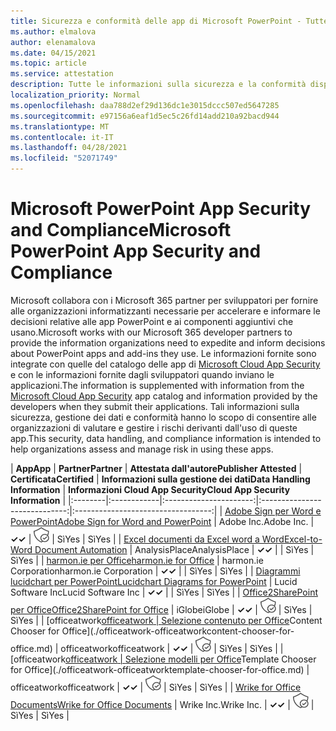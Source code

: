 ```yaml
---
title: Sicurezza e conformità delle app di Microsoft PowerPoint - Tutte le app
ms.author: elmalova
author: elenamalova
ms.date: 04/15/2021
ms.topic: article
ms.service: attestation
description: Tutte le informazioni sulla sicurezza e la conformità disponibili per tutte le app PowerPoint Microsoft.
localization_priority: Normal
ms.openlocfilehash: daa788d2ef29d136dc1e3015dccc507ed5647285
ms.sourcegitcommit: e97156a6eaf1d5ec5c26fd14add210a92bacd944
ms.translationtype: MT
ms.contentlocale: it-IT
ms.lasthandoff: 04/28/2021
ms.locfileid: "52071749"
---
```

# <a name="microsoft-powerpoint-app-security-and-compliance"></a><span data-ttu-id="7da8a-103">Microsoft PowerPoint App Security and Compliance</span><span class="sxs-lookup"><span data-stu-id="7da8a-103">Microsoft PowerPoint App Security and Compliance</span></span>

<span data-ttu-id="7da8a-104">Microsoft collabora con i Microsoft 365 partner per sviluppatori per fornire alle organizzazioni informatizzanti necessarie per accelerare e informare le decisioni relative alle app PowerPoint e ai componenti aggiuntivi che usano.</span><span class="sxs-lookup"><span data-stu-id="7da8a-104">Microsoft works with our Microsoft 365 developer partners to provide the information organizations need to expedite and inform decisions about PowerPoint apps and add-ins they use.</span></span> <span data-ttu-id="7da8a-105">Le informazioni fornite sono integrate con quelle del catalogo delle app di [Microsoft Cloud App Security](https://www.microsoft.com/en-us/enterprise-mobility-security/cloud-app-security) e con le informazioni fornite dagli sviluppatori quando inviano le applicazioni.</span><span class="sxs-lookup"><span data-stu-id="7da8a-105">The information is supplemented with information from the [Microsoft Cloud App Security](https://www.microsoft.com/en-us/enterprise-mobility-security/cloud-app-security) app catalog and information provided by the developers when they submit their applications.</span></span> <span data-ttu-id="7da8a-106">Tali informazioni sulla sicurezza, gestione dei dati e conformità hanno lo scopo di consentire alle organizzazioni di valutare e gestire i rischi derivanti dall'uso di queste app.</span><span class="sxs-lookup"><span data-stu-id="7da8a-106">This security, data handling, and compliance information is intended to help organizations assess and manage risk in using these apps.</span></span>

| <span data-ttu-id="7da8a-107">**App**</span><span class="sxs-lookup"><span data-stu-id="7da8a-107">**App**</span></span> | <span data-ttu-id="7da8a-108">**Partner**</span><span class="sxs-lookup"><span data-stu-id="7da8a-108">**Partner**</span></span> | <span data-ttu-id="7da8a-109">**Attestata dall'autore**</span><span class="sxs-lookup"><span data-stu-id="7da8a-109">**Publisher Attested**</span></span> | <span data-ttu-id="7da8a-110">**Certificata**</span><span class="sxs-lookup"><span data-stu-id="7da8a-110">**Certified**</span></span> | <span data-ttu-id="7da8a-111">**Informazioni sulla gestione dei dati**</span><span class="sxs-lookup"><span data-stu-id="7da8a-111">**Data Handling Information**</span></span> | <span data-ttu-id="7da8a-112">**Informazioni Cloud App Security**</span><span class="sxs-lookup"><span data-stu-id="7da8a-112">**Cloud App Security Information**</span></span> |
|:--------|:------------|:----------------------:|:-----------------------------:|:----------------------------------:|
| [<span data-ttu-id="7da8a-113">Adobe Sign per Word e PowerPoint</span><span class="sxs-lookup"><span data-stu-id="7da8a-113">Adobe Sign for Word and PowerPoint</span></span>](./adobe-inc-sign-for-word-and-powerpoint.md) | <span data-ttu-id="7da8a-114">Adobe Inc.</span><span class="sxs-lookup"><span data-stu-id="7da8a-114">Adobe Inc.</span></span> | <span data-ttu-id="7da8a-115">**✓**</span><span class="sxs-lookup"><span data-stu-id="7da8a-115">**✓**</span></span> | <img alt="Certified application badge" src="../media/certified-badge.png" height="25" width="25" /> | <span data-ttu-id="7da8a-116">Sì</span><span class="sxs-lookup"><span data-stu-id="7da8a-116">Yes</span></span> | <span data-ttu-id="7da8a-117">Sì</span><span class="sxs-lookup"><span data-stu-id="7da8a-117">Yes</span></span> |
| [<span data-ttu-id="7da8a-118">Excel documenti da Excel word a Word</span><span class="sxs-lookup"><span data-stu-id="7da8a-118">Excel-to-Word Document Automation</span></span>](./analysisplace-excel-to-word-document-automation.md) | <span data-ttu-id="7da8a-119">AnalysisPlace</span><span class="sxs-lookup"><span data-stu-id="7da8a-119">AnalysisPlace</span></span> | <span data-ttu-id="7da8a-120">**✓**</span><span class="sxs-lookup"><span data-stu-id="7da8a-120">**✓**</span></span> |  | <span data-ttu-id="7da8a-121">Sì</span><span class="sxs-lookup"><span data-stu-id="7da8a-121">Yes</span></span> | <span data-ttu-id="7da8a-122">Sì</span><span class="sxs-lookup"><span data-stu-id="7da8a-122">Yes</span></span> |
| [<span data-ttu-id="7da8a-123">harmon.ie per Office</span><span class="sxs-lookup"><span data-stu-id="7da8a-123">harmon.ie for Office</span></span>](./harmonie-corporation-for-office.md) | <span data-ttu-id="7da8a-124">harmon.ie Corporation</span><span class="sxs-lookup"><span data-stu-id="7da8a-124">harmon.ie Corporation</span></span> | <span data-ttu-id="7da8a-125">**✓**</span><span class="sxs-lookup"><span data-stu-id="7da8a-125">**✓**</span></span> |  | <span data-ttu-id="7da8a-126">Sì</span><span class="sxs-lookup"><span data-stu-id="7da8a-126">Yes</span></span> | <span data-ttu-id="7da8a-127">Sì</span><span class="sxs-lookup"><span data-stu-id="7da8a-127">Yes</span></span> |
| [<span data-ttu-id="7da8a-128">Diagrammi lucidchart per PowerPoint</span><span class="sxs-lookup"><span data-stu-id="7da8a-128">Lucidchart Diagrams for PowerPoint</span></span>](./lucid-software-inc-lucidchart-diagrams-for-powerpoint.md) | <span data-ttu-id="7da8a-129">Lucid Software Inc</span><span class="sxs-lookup"><span data-stu-id="7da8a-129">Lucid Software Inc</span></span> | <span data-ttu-id="7da8a-130">**✓**</span><span class="sxs-lookup"><span data-stu-id="7da8a-130">**✓**</span></span> |  | <span data-ttu-id="7da8a-131">Sì</span><span class="sxs-lookup"><span data-stu-id="7da8a-131">Yes</span></span> | <span data-ttu-id="7da8a-132">Sì</span><span class="sxs-lookup"><span data-stu-id="7da8a-132">Yes</span></span> |
| [<span data-ttu-id="7da8a-133">Office2SharePoint per Office</span><span class="sxs-lookup"><span data-stu-id="7da8a-133">Office2SharePoint for Office</span></span>](./iglobe-office2sharepoint-for-office.md) | <span data-ttu-id="7da8a-134">iGlobe</span><span class="sxs-lookup"><span data-stu-id="7da8a-134">iGlobe</span></span> | <span data-ttu-id="7da8a-135">**✓**</span><span class="sxs-lookup"><span data-stu-id="7da8a-135">**✓**</span></span> | <img alt="Certified application badge" src="../media/certified-badge.png" height="25" width="25" /> | <span data-ttu-id="7da8a-136">Sì</span><span class="sxs-lookup"><span data-stu-id="7da8a-136">Yes</span></span> | <span data-ttu-id="7da8a-137">Sì</span><span class="sxs-lookup"><span data-stu-id="7da8a-137">Yes</span></span> |
| <span data-ttu-id="7da8a-138">[officeatwork</span><span class="sxs-lookup"><span data-stu-id="7da8a-138">[officeatwork</span></span> | <span data-ttu-id="7da8a-139">Selezione contenuto per Office](./officeatwork-officeatworkcontent-chooser-for-office.md)</span><span class="sxs-lookup"><span data-stu-id="7da8a-139">Content Chooser for Office](./officeatwork-officeatworkcontent-chooser-for-office.md)</span></span> | <span data-ttu-id="7da8a-140">officeatwork</span><span class="sxs-lookup"><span data-stu-id="7da8a-140">officeatwork</span></span> | <span data-ttu-id="7da8a-141">**✓**</span><span class="sxs-lookup"><span data-stu-id="7da8a-141">**✓**</span></span> | <img alt="Certified application badge" src="../media/certified-badge.png" height="25" width="25" /> | <span data-ttu-id="7da8a-142">Sì</span><span class="sxs-lookup"><span data-stu-id="7da8a-142">Yes</span></span> | <span data-ttu-id="7da8a-143">Sì</span><span class="sxs-lookup"><span data-stu-id="7da8a-143">Yes</span></span> |
| <span data-ttu-id="7da8a-144">[officeatwork</span><span class="sxs-lookup"><span data-stu-id="7da8a-144">[officeatwork</span></span> | <span data-ttu-id="7da8a-145">Selezione modelli per Office](./officeatwork-officeatworktemplate-chooser-for-office.md)</span><span class="sxs-lookup"><span data-stu-id="7da8a-145">Template Chooser for Office](./officeatwork-officeatworktemplate-chooser-for-office.md)</span></span> | <span data-ttu-id="7da8a-146">officeatwork</span><span class="sxs-lookup"><span data-stu-id="7da8a-146">officeatwork</span></span> | <span data-ttu-id="7da8a-147">**✓**</span><span class="sxs-lookup"><span data-stu-id="7da8a-147">**✓**</span></span> | <img alt="Certified application badge" src="../media/certified-badge.png" height="25" width="25" /> | <span data-ttu-id="7da8a-148">Sì</span><span class="sxs-lookup"><span data-stu-id="7da8a-148">Yes</span></span> | <span data-ttu-id="7da8a-149">Sì</span><span class="sxs-lookup"><span data-stu-id="7da8a-149">Yes</span></span> |
| [<span data-ttu-id="7da8a-150">Wrike for Office Documents</span><span class="sxs-lookup"><span data-stu-id="7da8a-150">Wrike for Office Documents</span></span>](./wrike-inc-for-office-documents.md) | <span data-ttu-id="7da8a-151">Wrike Inc.</span><span class="sxs-lookup"><span data-stu-id="7da8a-151">Wrike Inc.</span></span> | <span data-ttu-id="7da8a-152">**✓**</span><span class="sxs-lookup"><span data-stu-id="7da8a-152">**✓**</span></span> | <img alt="Certified application badge" src="../media/certified-badge.png" height="25" width="25" /> | <span data-ttu-id="7da8a-153">Sì</span><span class="sxs-lookup"><span data-stu-id="7da8a-153">Yes</span></span> | <span data-ttu-id="7da8a-154">Sì</span><span class="sxs-lookup"><span data-stu-id="7da8a-154">Yes</span></span> |
